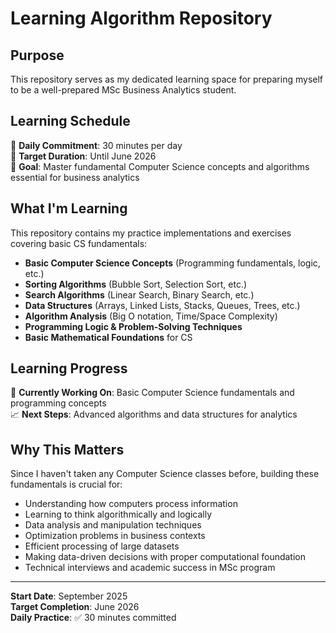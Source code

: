 # Learning Algorithm Repository

## Purpose

This repository serves as my dedicated learning space for preparing myself to be a well-prepared MSc Business Analytics student. 

## Learning Schedule

📅 **Daily Commitment**: 30 minutes per day  
🎯 **Target Duration**: Until June 2026  
🚀 **Goal**: Master fundamental Computer Science concepts and algorithms essential for business analytics

## What I'm Learning

This repository contains my practice implementations and exercises covering basic CS fundamentals:

- **Basic Computer Science Concepts** (Programming fundamentals, logic, etc.)
- **Sorting Algorithms** (Bubble Sort, Selection Sort, etc.)
- **Search Algorithms** (Linear Search, Binary Search, etc.)
- **Data Structures** (Arrays, Linked Lists, Stacks, Queues, Trees, etc.)
- **Algorithm Analysis** (Big O notation, Time/Space Complexity)
- **Programming Logic & Problem-Solving Techniques**
- **Basic Mathematical Foundations** for CS

## Learning Progress

🔄 **Currently Working On**: Basic Computer Science fundamentals and programming concepts  
📈 **Next Steps**: Advanced algorithms and data structures for analytics

## Why This Matters

Since I haven't taken any Computer Science classes before, building these fundamentals is crucial for:
- Understanding how computers process information
- Learning to think algorithmically and logically
- Data analysis and manipulation techniques
- Optimization problems in business contexts
- Efficient processing of large datasets
- Making data-driven decisions with proper computational foundation
- Technical interviews and academic success in MSc program

---


**Start Date**: September 2025  
**Target Completion**: June 2026  
**Daily Practice**: ✅ 30 minutes committed
